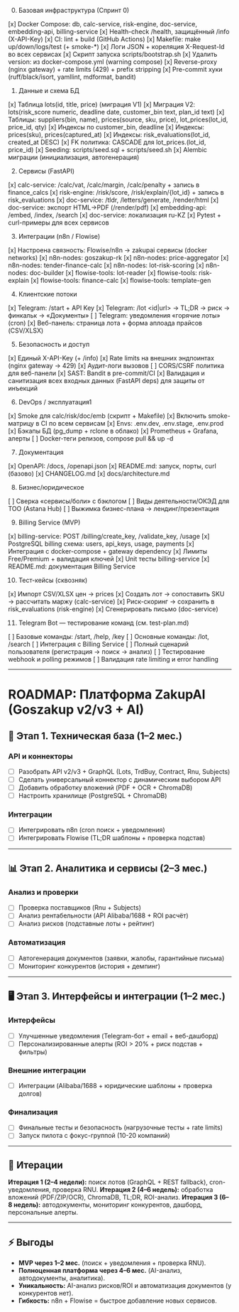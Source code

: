 0. Базовая инфраструктура (Спринт 0)

\[x\] Docker Compose: db, calc-service, risk-engine, doc-service, embedding-api, billing-service
\[x\] Health-check /health, защищённый /info (X-API-Key)
\[x\] CI: lint + build (GitHub Actions)
\[x\] Makefile: make up/down/logs/test (+ smoke-\*)
\[x\] Логи JSON + кореляция X-Request-Id во всех сервисах
\[x\] Скрипт запуска scripts/bootstrap.sh
\[x\] Удалить version: из docker-compose.yml (warning compose)
\[x\] Reverse-proxy (nginx gateway) + rate limits (429) + prefix stripping
\[x\] Pre-commit хуки (ruff/black/isort, yamllint, mdformat, bandit)

1. Данные и схема БД

\[x\] Таблица lots(id, title, price) (миграция V1)
\[x\] Миграция V2: lots(risk_score numeric, deadline date, customer_bin text, plan_id text)
\[x\] Таблицы: suppliers(bin, name), prices(source, sku, price), lot_prices(lot_id, price_id, qty)
\[x\] Индексы по customer_bin, deadline
\[x\] Индексы: prices(sku), prices(captured_at)
\[x\] Индексы: risk_evaluations(lot_id, created_at DESC)
\[x\] FK политика: CASCADE для lot_prices.(lot_id, price_id)
\[x\] Seeding: scripts/seed.sql + scripts/seed.sh
\[x\] Alembic миграции (инициализация, автогенерация)

2. Сервисы (FastAPI)

\[x\] calc-service: /calc/vat, /calc/margin, /calc/penalty + запись в finance_calcs
\[x\] risk-engine: /risk/score, /risk/explain/{lot_id} + запись в risk_evaluations
\[x\] doc-service: /tldr, /letters/generate, /render/html
\[x\] doc-service: экспорт HTML→PDF (/render/pdf)
\[x\] embedding-api: /embed, /index, /search
\[x\] doc-service: локализация ru-KZ
\[x\] Pytest + curl-примеры для всех сервисов

3. Интеграции (n8n / Flowise)

\[x\] Настроена связность: Flowise/n8n → zakupai сервисы (docker networks)
\[x\] n8n-nodes: goszakup-rk
\[x\] n8n-nodes: price-aggregator
\[x\] n8n-nodes: tender-finance-calc
\[x\] n8n-nodes: lot-risk-scoring
\[x\] n8n-nodes: doc-builder
\[x\] flowise-tools: lot-reader
\[x\] flowise-tools: risk-explain
\[x\] flowise-tools: finance-calc
\[x\] flowise-tools: template-gen

4. Клиентские потоки

\[x\] Telegram: /start + API Key
\[x\] Telegram: /lot \<id|url> → TL;DR → риск → финкальк → «Документы»
\[ \] Telegram: уведомления «горячие лоты» (cron)
\[x\] Веб-панель: страница лота + форма аплоада прайсов (CSV/XLSX)

5. Безопасность и доступ

\[x\] Единый X-API-Key (+ /info)
\[x\] Rate limits на внешних эндпоинтах (nginx gateway → 429)
\[x\] Аудит-логи вызовов
\[ \] CORS/CSRF политика для веб-панели
\[x\] SAST: Bandit в pre-commit/CI
\[x\] Валидация и санитизация всех входных данных (FastAPI deps) для защиты от инъекций

6. DevOps / эксплуатация1

\[x\] Smoke для calc/risk/doc/emb (скрипт + Makefile)
\[x\] Включить smoke-матрицу в CI по всем сервисам
\[x\] Envs: .env.dev, .env.stage, .env.prod
\[x\] Бэкапы БД (pg_dump + rclone в облако)
\[x\] Prometheus + Grafana, алерты
\[ \] Docker-теги релизов, compose pull && up -d

7. Документация

\[x\] OpenAPI: /docs, /openapi.json
\[x\] README.md: запуск, порты, curl (базово)
\[x\] CHANGELOG.md
\[x\] docs/architecture.md

8. Бизнес/юридическое

\[ \] Сверка «сервисы/боли» с бэклогом
\[ \] Виды деятельности/ОКЭД для ТОО (Astana Hub)
\[ \] Выжимка бизнес-плана → лендинг/презентация

9. Billing Service (MVP)

\[x\] billing-service: POST /billing/create_key, /validate_key, /usage
\[x\] PostgreSQL billing схема: users, api_keys, usage, payments
\[x\] Интеграция с docker-compose + gateway dependency
\[x\] Лимиты Free/Premium + валидация ключей
\[x\] Unit тесты billing-service
\[x\] README.md: документация Billing Service

10. Тест-кейсы (сквозняк)

\[x\] Импорт CSV/XLSX цен → prices
\[x\] Создать лот → сопоставить SKU → рассчитать маржу (calc-service)
\[x\] Риск-скоринг → сохранить в risk_evaluations (risk-engine)
\[x\] Сгенерировать письмо (doc-service)

11. Telegram Bot — тестирование команд (см. test-plan.md)

\[ \] Базовые команды: /start, /help, /key
\[ \] Основные команды: /lot, /search
\[ \] Интеграция с Billing Service
\[ \] Полный сценарий пользователя (регистрация → поиск → анализ)
\[ \] Тестирование webhook и polling режимов
\[ \] Валидация rate limiting и error handling

______________________________________________________________________

# ROADMAP: Платформа ZakupAI (Goszakup v2/v3 + AI)

## 🔧 Этап 1. Техническая база (1–2 мес.)

### API и коннекторы

- [ ] Разобрать API v2/v3 + GraphQL (Lots, TrdBuy, Contract, Rnu, Subjects)
- [ ] Сделать универсальный коннектор с динамическим выбором API
- [ ] Добавить обработку вложений (PDF + OCR + ChromaDB)
- [ ] Настроить хранилище (PostgreSQL + ChromaDB)

### Интеграции

- [ ] Интегрировать n8n (cron поиск + уведомления)
- [ ] Интегрировать Flowise (TL;DR шаблоны + проверка подстав)

______________________________________________________________________

## 📊 Этап 2. Аналитика и сервисы (2–3 мес.)

### Анализ и проверки

- [ ] Проверка поставщиков (Rnu + Subjects)
- [ ] Анализ рентабельности (API Alibaba/1688 + ROI расчёт)
- [ ] Анализ рисков (подставные лоты + рейтинг)

### Автоматизация

- [ ] Автогенерация документов (заявки, жалобы, гарантийные письма)
- [ ] Мониторинг конкурентов (история + демпинг)

______________________________________________________________________

## 🖥️ Этап 3. Интерфейсы и интеграции (1–2 мес.)

### Интерфейсы

- [ ] Улучшенные уведомления (Telegram-бот + email + веб-дашборд)
- [ ] Персонализированные алерты (ROI > 20% + риск подстав + фильтры)

### Внешние интеграции

- [ ] Интеграции (Alibaba/1688 + юридические шаблоны + проверка долгов)

### Финализация

- [ ] Финальные тесты и безопасность (нагрузочные тесты + rate limits)
- [ ] Запуск пилота с фокус-группой (10-20 компаний)

______________________________________________________________________

## 📅 Итерации

**Итерация 1 (2–4 недели):** поиск лотов (GraphQL + REST fallback), cron-уведомления, проверка RNU.
**Итерация 2 (4–6 недель):** обработка вложений (PDF/ZIP/OCR), ChromaDB, TL;DR, ROI-анализ.
**Итерация 3 (6–8 недель):** автодокументы, мониторинг конкурентов, дашборд, персональные алерты.

______________________________________________________________________

## ⚡ Выгоды

- **MVP через 1–2 мес.** (поиск + уведомления + проверка RNU).
- **Полноценная платформа через 4–6 мес.** (AI-анализ, автодокументы, аналитика).
- **Уникальность:** AI-анализ рисков/ROI и автоматизация документов (у конкурентов нет).
- **Гибкость:** n8n + Flowise = быстрое добавление новых сервисов.
